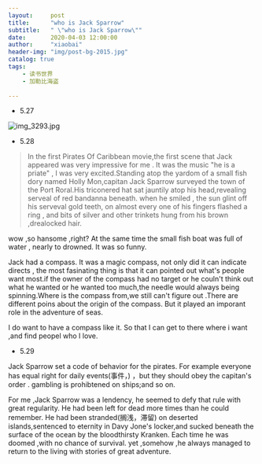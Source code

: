 ```yaml
---
layout:     post
title:      "who is Jack Sparrow"
subtitle:   " \"who is Jack Sparrow\""
date:       2020-04-03 12:00:00
author:     "xiaobai"
header-img: "img/post-bg-2015.jpg"
catalog: true
tags:
    - 读书世界
    - 加勒比海盗
     
---
```


- 5.27

![img_3293.jpg](http://note.youdao.com/yws/public/resource/811544742d8046056bc4442b6c53a9d2/WEBRESOURCE763a6451c69049a02e8cd46c45268d64?ynotemdtimestamp=1585972411832)

- 5.28
 > In the first Pirates Of Caribbean movie,the first scene  that Jack  appeared was very impressive for me . It was the music "he is a priate" , I was very excited.Standing atop the yardom of  a small fish dory named Holly Mon,capitan Jack Sparrow  surveyed the town of the Port Roral.His triconered hat sat jauntily atop his head,revealing serveal of red bandanna beneath. when he smiled  , the sun glint off his serveval  gold teeth, on almost every one of his fingers flashed   a  ring , and bits of  silver  and other  trinkets hung from  his brown  ,drealocked hair.

wow ,so hansome ,right? At the same  time  the small fish boat was full of  water , nearly to drowned. It was so funny.


Jack had  a compass. It was a magic compass, not only did it can indicate directs , the most fasinating thing is that it can pointed out  what's people want most.if  the owner of the compass had no target or he couln't think out what he wanted or he wanted too much,the needle  would always being spinning.Where is the compass from,we still  can't figure out .There are different  poins about the origin of the compass. But it played an imporant role  in  the adventure  of seas. 

I do want to have a compass like it. So that  I  can get to there where i want ,and find peopel who I love. 


- 5.29

Jack Sparrow  set  a code of  behavior for the pirates. For example  everyone has equal right for daily events(事件，) ，but they should obey the capitan's order .
gambling  is  prohibtened on ships;and so on.


For me ,Jack Sparrow was a lendency,
he seemed to defy that rule with great regularity.
He had been left for dead more times than he could remember.
He had been stranded(搁浅，滞留) on deserted islands,sentenced to eternity in Davy Jone's locker,and sucked beneath the surface of the ocean by the bloodthirsty Kranken.
Each time he was doomed ,with no chance of  survival.
yet ,somehow  ,he always managed to return to the living with stories of great adventure.








